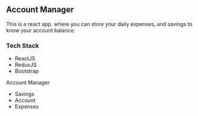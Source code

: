 ## Account Manager

This is a react app. where you can store your daily expenses, and savings to know your account balance.

### Tech Stack

- ReactJS
- ReduxJS
- Bootstrap

Account Manager

- Savings
- Account
- Expenses
